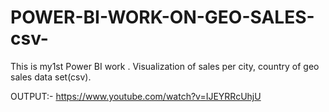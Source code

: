 # POWER-BI-WORK-ON-GEO-SALES-csv-
This is my1st Power BI work . Visualization of sales per city, country of geo sales data set(csv).

OUTPUT:-     https://www.youtube.com/watch?v=IJEYRRcUhjU
